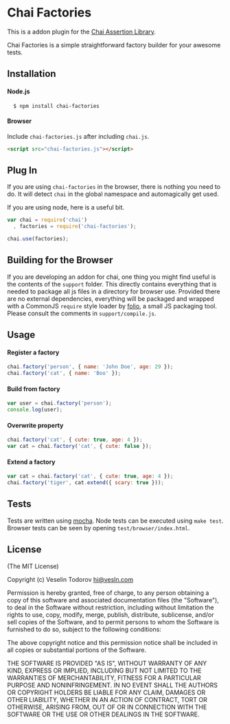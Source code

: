 # Chai Factories

This is a addon plugin for the [Chai Assertion Library](http://github.com/logicalparadox/chai).

Chai Factories is a simple straightforward factory builder for your awesome tests.

## Installation

#### Node.js

      $ npm install chai-factories

#### Browser

Include `chai-factories.js` after including `chai.js`. 

```html
<script src="chai-factories.js"></script>
```

## Plug In

If you are using `chai-factories` in the browser, there is nothing you need to do. It will detect `chai` in the global
namespace and automagically get used.

If you are using node, here is a useful bit.

```js
var chai = require('chai')
  , factories = require('chai-factories');

chai.use(factories);
```

## Building for the Browser

If you are developing an addon for chai, one thing you might find useful is the contents of the `support` folder.
This directly contains everything that is needed to package all js files in a directory for browser use. Provided
there are no external dependencies, everything will be packaged and wrapped with a CommonJS `require` style loader
by [folio](https://github.com/logicalparadox/folio), a small JS packaging tool. Please consult the comments in `support/compile.js`.

## Usage

#### Register a factory

```js
chai.factory('person', { name: 'John Doe', age: 29 });
chai.factory('cat', { name: 'Boo' });
```
#### Build from factory

```js
var user = chai.factory('person');
console.log(user);
```

#### Overwrite property

```js
chai.factory('cat', { cute: true, age: 4 });
var cat = chai.factory('cat', { cute: false });
```

#### Extend a factory

```js
var cat = chai.factory('cat', { cute: true, age: 4 });
chai.factory('tiger', cat.extend({ scary: true }));
```

## Tests

Tests are written using [mocha](http://github.com/visionmedia/mocha).
Node tests can be executed using `make test`. Browser tests can be seen by opening `test/browser/index.html`.

## License

(The MIT License)

Copyright (c) Veselin Todorov <hi@vesln.com>

Permission is hereby granted, free of charge, to any person obtaining a copy
of this software and associated documentation files (the "Software"), to deal
in the Software without restriction, including without limitation the rights
to use, copy, modify, merge, publish, distribute, sublicense, and/or sell
copies of the Software, and to permit persons to whom the Software is
furnished to do so, subject to the following conditions:

The above copyright notice and this permission notice shall be included in
all copies or substantial portions of the Software.

THE SOFTWARE IS PROVIDED "AS IS", WITHOUT WARRANTY OF ANY KIND, EXPRESS OR
IMPLIED, INCLUDING BUT NOT LIMITED TO THE WARRANTIES OF MERCHANTABILITY,
FITNESS FOR A PARTICULAR PURPOSE AND NONINFRINGEMENT. IN NO EVENT SHALL THE
AUTHORS OR COPYRIGHT HOLDERS BE LIABLE FOR ANY CLAIM, DAMAGES OR OTHER
LIABILITY, WHETHER IN AN ACTION OF CONTRACT, TORT OR OTHERWISE, ARISING FROM,
OUT OF OR IN CONNECTION WITH THE SOFTWARE OR THE USE OR OTHER DEALINGS IN
THE SOFTWARE.
